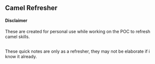 ## Camel Refresher

#### Disclaimer

These are created for personal use while working on the POC to refresh camel skills. <br/> <br/>

These quick notes are only as a refresher, they may not be elaborate if i know it already.
<br/>

